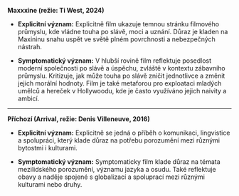 **Maxxxine (režie: Ti West, 2024)**

- **Explicitní význam:** Explicitně film ukazuje temnou stránku filmového průmyslu, kde vládne touha po slávě, moci a uznání. Důraz je kladen na Maxininu snahu uspět ve světě plném povrchnosti a nebezpečných nástrah.

- **Symptomatický význam:** V hlubší rovině film reflektuje posedlost moderní společnosti po slávě a úspěchu, zvláště v kontextu zábavního průmyslu. Kritizuje, jak může touha po slávě zničit jednotlivce a změnit jejich morální hodnoty. Film je také metaforou pro exploataci mladých umělců a hereček v Hollywoodu, kde je často využíváno jejich naivity a ambicí.

---

**Příchozí (Arrival, režie: Denis Villeneuve, 2016)**

- **Explicitní význam:** Explicitně se jedná o příběh o komunikaci, lingvistice a spolupráci, který klade důraz na potřebu porozumění mezi různými bytostmi i kulturami.

- **Symptomatický význam:** Symptomaticky film klade důraz na témata mezilidského porozumění, významu jazyka a osudu. Také reflektuje obavy a naděje spojené s globalizací a spoluprací mezi různými kulturami nebo druhy.